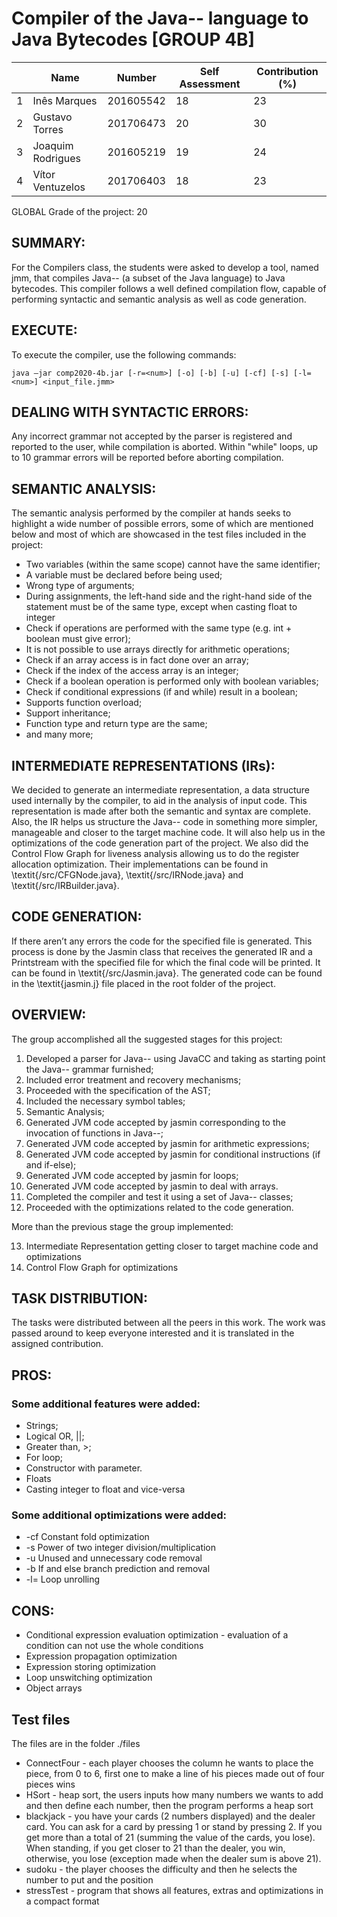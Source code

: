 # Compiler of the Java-- language to Java Bytecodes [GROUP 4B]

|      | Name              | Number    | Self Assessment | Contribution (%) |
| ---- | ----------------- | --------- | --------------- | ---------------- |
| 1    | Inês Marques      | 201605542 | 18 | 23 |
| 2    | Gustavo Torres    | 201706473 | 20 | 30 |
| 3    | Joaquim Rodrigues | 201605219 | 19 | 24 |
| 4    | Vítor Ventuzelos  | 201706403 | 18 | 23 |

GLOBAL Grade of the project: 20

## SUMMARY:
For the Compilers class, the students were asked to develop a tool, named jmm, that compiles Java-- (a subset of the Java language) to Java bytecodes. This compiler follows a well defined compilation flow, capable of performing syntactic and semantic analysis as well as code generation.

## EXECUTE:
To execute the compiler, use the following commands:

```console
java –jar comp2020-4b.jar [-r=<num>] [-o] [-b] [-u] [-cf] [-s] [-l=<num>] <input_file.jmm>
```

## DEALING WITH SYNTACTIC ERRORS:
Any incorrect grammar not accepted by the parser is registered and reported to the user, while compilation is aborted. Within "while" loops, up to 10 grammar errors will be reported before aborting compilation.

## SEMANTIC ANALYSIS:
The semantic analysis performed by the compiler at hands seeks to highlight a wide number of possible errors, some of which are mentioned below and most of which are showcased in the test files included in the project:
- Two variables (within the same scope) cannot have the same identifier;
- A variable must be declared before being used;
- Wrong type of arguments;
- During assignments, the left-hand side and the right-hand side of the statement must be of the same type, except when casting float to integer
- Check if operations are performed with the same type (e.g. int + boolean must give error);
- It is not possible to use arrays directly for arithmetic operations;
- Check if an array access is in fact done over an array;
- Check if the index of the access array is an integer;
- Check if a boolean operation is performed only with boolean variables;
- Check if conditional expressions (if and while) result in a boolean;
- Supports function overload;
- Support inheritance;
- Function type and return type are the same;
- and many more; 

## INTERMEDIATE REPRESENTATIONS (IRs): 
We decided to generate an intermediate representation, a data structure used internally by the compiler, to aid in the analysis of input code. This representation is made after both the semantic and syntax are complete. Also, the IR helps us structure the Java-- code in something more simpler, manageable and closer to the target machine code. It will also help us in the optimizations of the code generation part of the project. We also did the Control Flow Graph for liveness analysis allowing us to do the register allocation optimization. Their implementations can be found in \textit{/src/CFGNode.java}, \textit{/src/IRNode.java} and \textit{/src/IRBuilder.java}.

## CODE GENERATION:
If there aren’t any errors the code for the specified file is generated. This process is done by the Jasmin class that receives the generated IR and a Printstream with the specified file for which the final code will be printed. It can be found in \textit{/src/Jasmin.java}. The generated code can be found in the \textit{jasmin.j} file placed in the root folder of the project.

## OVERVIEW:

The group accomplished all the suggested stages for this project:

1. Developed a parser for Java-- using JavaCC and taking as starting point the Java-- grammar furnished;
2. Included error treatment and recovery mechanisms;
3. Proceeded with the specification of the AST;
4. Included the necessary symbol tables;
5. Semantic Analysis;
6. Generated JVM code accepted by jasmin corresponding to the invocation of functions in Java--;
7. Generated JVM code accepted by jasmin for arithmetic expressions;
8. Generated JVM code accepted by jasmin for conditional instructions (if and if-else);
9. Generated JVM code accepted by jasmin for loops;
10. Generated JVM code accepted by jasmin to deal with arrays.
11. Completed the compiler and test it using a set of Java-- classes;
12. Proceeded with the optimizations related to the code generation.

More than the previous stage the group implemented:

13. Intermediate Representation getting closer to target machine code and optimizations
14. Control Flow Graph for optimizations

## TASK DISTRIBUTION: 
The tasks were distributed between all the peers in this work. The work was passed around to keep everyone interested and it is translated in the assigned contribution.

## PROS:
### Some additional features were added:
- Strings;
- Logical OR, ||;
- Greater than, >;
- For loop;
- Constructor with parameter.
- Floats
- Casting integer to float and vice-versa

### Some additional optimizations were added:
-  -cf Constant fold optimization
-  -s Power of two integer division/multiplication 
-  -u Unused and unnecessary code removal
-  -b If and else branch prediction and removal
-  -l=<n> Loop unrolling

## CONS:
- Conditional expression evaluation optimization - evaluation of a condition can not use the whole conditions
- Expression propagation optimization
- Expression storing optimization
- Loop unswitching optimization
- Object arrays
 

## Test files
The files are in the folder ./files

- ConnectFour - each player chooses the column he wants to place the piece, from 0 to 6, first one to make a line of his pieces made out of four pieces wins
- HSort - heap sort, the users inputs how many numbers we wants to add and then define each number, then the program performs a heap sort
- blackjack - you have your cards (2 numbers displayed) and the dealer card. You can ask for a card by pressing 1 or stand by pressing 2. If you get more than a total of 21 (summing the value of the cards, you lose). When standing, if you get closer to 21 than the dealer, you win, otherwise, you lose (exception made when the dealer sum is above 21).
- sudoku - the player chooses the difficulty and then he selects the number to put and the position
- stressTest - program that shows all features, extras and optimizations in a compact format
